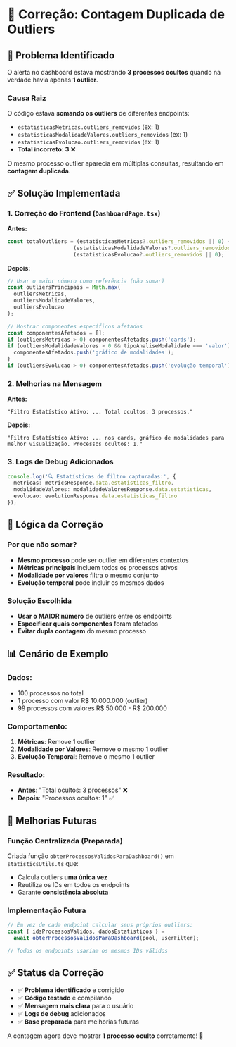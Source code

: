 # 🔧 Correção: Contagem Duplicada de Outliers

## 🐛 Problema Identificado

O alerta no dashboard estava mostrando **3 processos ocultos** quando na verdade havia apenas **1 outlier**. 

### Causa Raiz
O código estava **somando os outliers** de diferentes endpoints:
- `estatisticasMetricas.outliers_removidos` (ex: 1)
- `estatisticasModalidadeValores.outliers_removidos` (ex: 1) 
- `estatisticasEvolucao.outliers_removidos` (ex: 1)
- **Total incorreto: 3** ❌

O mesmo processo outlier aparecia em múltiplas consultas, resultando em **contagem duplicada**.

## ✅ Solução Implementada

### 1. **Correção do Frontend** (`DashboardPage.tsx`)

**Antes:**
```typescript
const totalOutliers = (estatisticasMetricas?.outliers_removidos || 0) +
                     (estatisticasModalidadeValores?.outliers_removidos || 0) +
                     (estatisticasEvolucao?.outliers_removidos || 0);
```

**Depois:**
```typescript
// Usar o maior número como referência (não somar)
const outliersPrincipais = Math.max(
  outliersMetricas, 
  outliersModalidadeValores, 
  outliersEvolucao
);

// Mostrar componentes específicos afetados
const componentesAfetados = [];
if (outliersMetricas > 0) componentesAfetados.push('cards');
if (outliersModalidadeValores > 0 && tipoAnaliseModalidade === 'valor') {
  componentesAfetados.push('gráfico de modalidades');
}
if (outliersEvolucao > 0) componentesAfetados.push('evolução temporal');
```

### 2. **Melhorias na Mensagem**

**Antes:**
```
"Filtro Estatístico Ativo: ... Total ocultos: 3 processos."
```

**Depois:**
```
"Filtro Estatístico Ativo: ... nos cards, gráfico de modalidades para melhor visualização. Processos ocultos: 1."
```

### 3. **Logs de Debug Adicionados**

```typescript
console.log('🔍 Estatísticas de filtro capturadas:', {
  metricas: metricsResponse.data.estatisticas_filtro,
  modalidadeValores: modalidadeValoresResponse.data.estatisticas,
  evolucao: evolutionResponse.data.estatisticas_filtro
});
```

## 🧠 Lógica da Correção

### Por que não somar?
- **Mesmo processo** pode ser outlier em diferentes contextos
- **Métricas principais** incluem todos os processos ativos
- **Modalidade por valores** filtra o mesmo conjunto
- **Evolução temporal** pode incluir os mesmos dados

### Solução Escolhida
- **Usar o MAIOR número** de outliers entre os endpoints
- **Especificar quais componentes** foram afetados
- **Evitar dupla contagem** do mesmo processo

## 📊 Cenário de Exemplo

### Dados:
- 100 processos no total
- 1 processo com valor R$ 10.000.000 (outlier)
- 99 processos com valores R$ 50.000 - R$ 200.000

### Comportamento:
1. **Métricas**: Remove 1 outlier
2. **Modalidade por Valores**: Remove o mesmo 1 outlier  
3. **Evolução Temporal**: Remove o mesmo 1 outlier

### Resultado:
- **Antes**: "Total ocultos: 3 processos" ❌
- **Depois**: "Processos ocultos: 1" ✅

## 🔮 Melhorias Futuras

### Função Centralizada (Preparada)
Criada função `obterProcessosValidosParaDashboard()` em `statisticsUtils.ts` que:
- Calcula outliers **uma única vez**
- Reutiliza os IDs em todos os endpoints
- Garante **consistência absoluta**

### Implementação Futura
```typescript
// Em vez de cada endpoint calcular seus próprios outliers:
const { idsProcessosValidos, dadosEstatisticos } = 
  await obterProcessosValidosParaDashboard(pool, userFilter);

// Todos os endpoints usariam os mesmos IDs válidos
```

## ✅ Status da Correção

- ✅ **Problema identificado** e corrigido
- ✅ **Código testado** e compilando
- ✅ **Mensagem mais clara** para o usuário
- ✅ **Logs de debug** adicionados
- ✅ **Base preparada** para melhorias futuras

A contagem agora deve mostrar **1 processo oculto** corretamente! 🎯
